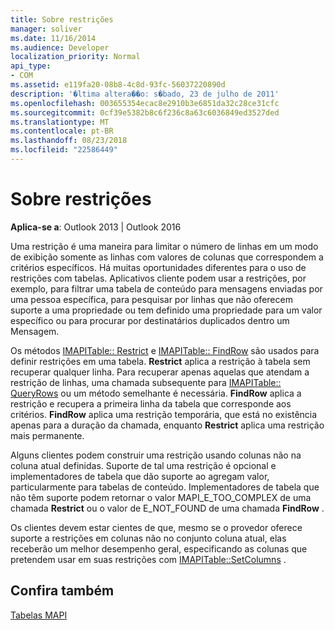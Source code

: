 ```yaml
---
title: Sobre restrições
manager: soliver
ms.date: 11/16/2014
ms.audience: Developer
localization_priority: Normal
api_type:
- COM
ms.assetid: e119fa20-08b8-4c8d-93fc-56037220890d
description: '�ltima altera��o: s�bado, 23 de julho de 2011'
ms.openlocfilehash: 003655354ecac8e2910b3e6851da32c28ce31cfc
ms.sourcegitcommit: 0cf39e5382b8c6f236c8a63c6036849ed3527ded
ms.translationtype: MT
ms.contentlocale: pt-BR
ms.lasthandoff: 08/23/2018
ms.locfileid: "22586449"
---
```

# <a name="about-restrictions"></a>Sobre restrições

  
  
**Aplica-se a**: Outlook 2013 | Outlook 2016 
  
Uma restrição é uma maneira para limitar o número de linhas em um modo de exibição somente as linhas com valores de colunas que correspondem a critérios específicos. Há muitas oportunidades diferentes para o uso de restrições com tabelas. Aplicativos cliente podem usar a restrições, por exemplo, para filtrar uma tabela de conteúdo para mensagens enviadas por uma pessoa específica, para pesquisar por linhas que não oferecem suporte a uma propriedade ou tem definido uma propriedade para um valor específico ou para procurar por destinatários duplicados dentro um Mensagem. 
  
Os métodos [IMAPITable:: Restrict](imapitable-restrict.md) e [IMAPITable:: FindRow](imapitable-findrow.md) são usados para definir restrições em uma tabela. **Restrict** aplica a restrição à tabela sem recuperar qualquer linha. Para recuperar apenas aquelas que atendam a restrição de linhas, uma chamada subsequente para [IMAPITable:: QueryRows](imapitable-queryrows.md) ou um método semelhante é necessária. **FindRow** aplica a restrição e recupera a primeira linha da tabela que corresponde aos critérios. **FindRow** aplica uma restrição temporária, que está no existência apenas para a duração da chamada, enquanto **Restrict** aplica uma restrição mais permanente. 
  
Alguns clientes podem construir uma restrição usando colunas não na coluna atual definidas. Suporte de tal uma restrição é opcional e implementadores de tabela que dão suporte ao agregam valor, particularmente para tabelas de conteúdo. Implementadores de tabela que não têm suporte podem retornar o valor MAPI_E_TOO_COMPLEX de uma chamada **Restrict** ou o valor de E_NOT_FOUND de uma chamada **FindRow** . 
  
Os clientes devem estar cientes de que, mesmo se o provedor oferece suporte a restrições em colunas não no conjunto coluna atual, elas receberão um melhor desempenho geral, especificando as colunas que pretendem usar em suas restrições com [IMAPITable::SetColumns](imapitable-setcolumns.md) .
  
## <a name="see-also"></a>Confira também



[Tabelas MAPI](mapi-tables.md)

